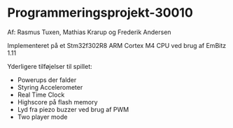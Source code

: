 # Programmeringsprojekt-30010
 
Af: Rasmus Tuxen, Mathias Krarup og Frederik Andersen

Implementeret på et Stm32f302R8 ARM Cortex M4 CPU ved brug af EmBitz 1.11


Yderligere tilføjelser til spillet:
- Powerups der falder
- Styring Accelerometer
- Real Time Clock
- Highscore på flash memory
- Lyd fra piezo buzzer ved brug af PWM
- Two player mode


